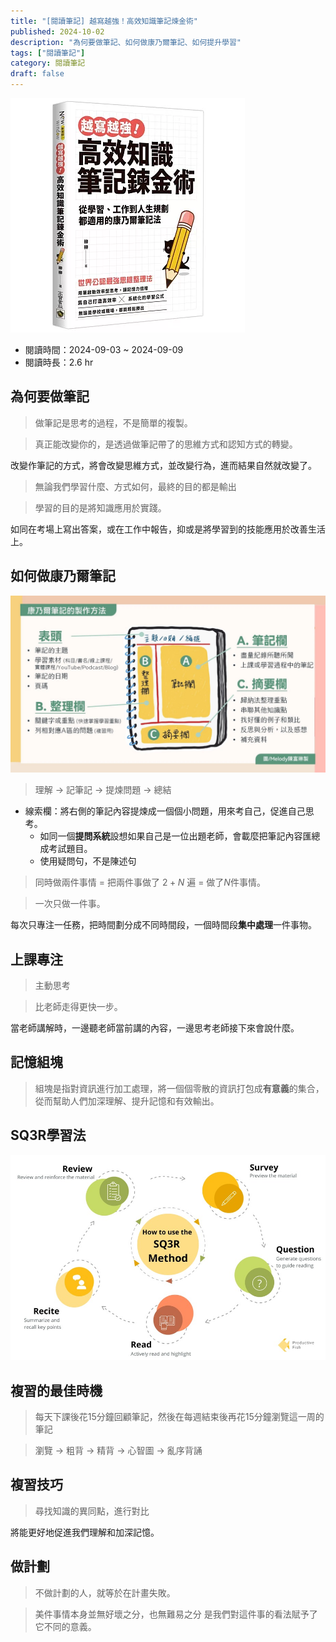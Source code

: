 ```yaml
---
title: "[閱讀筆記] 越寫越強！高效知識筆記煉金術"
published: 2024-10-02
description: "為何要做筆記、如何做康乃爾筆記、如何提升學習"
tags: ["閱讀筆記"]
category: 閱讀筆記
draft: false
---
```


![book](book.png)
- 閱讀時間：2024-09-03 ~ 2024-09-09
- 閱讀時長：2.6 hr

## 為何要做筆記
> 做筆記是思考的過程，不是簡單的複製。

> 真正能改變你的，是透過做筆記帶了的思維方式和認知方式的轉變。

改變作筆記的方式，將會改變思維方式，並改變行為，進而結果自然就改變了。

> 無論我們學習什麼、方式如何，最終的目的都是輸出

> 學習的目的是將知識應用於實踐。

如同在考場上寫出答案，或在工作中報告，抑或是將學習到的技能應用於改善生活上。
## 如何做康乃爾筆記
![cornell](cornell.png)
> 理解 $\rightarrow$ 記筆記 $\rightarrow$ 提煉問題 $\rightarrow$ 總結

- 線索欄：將右側的筆記內容提煉成一個個小問題，用來考自己，促進自己思考。
    - 如同一個**提問系統**設想如果自己是一位出題老師，會載麼把筆記內容匯總成考試題目。
    - 使用疑問句，不是陳述句
> 同時做兩件事情 $=$ 把兩件事做了 $2+N$ 遍 $=$ 做了$N$件事情。

> 一次只做一件事。

每次只專注一任務，把時間劃分成不同時間段，一個時間段**集中處理**一件事物。

## 上課專注
> 主動思考

> 比老師走得更快一步。

當老師講解時，一邊聽老師當前講的內容，一邊思考老師接下來會說什麼。

## 記憶組塊
> 組塊是指對資訊進行加工處理，將一個個零散的資訊打包成**有意義**的集合，從而幫助人們加深理解、提升記憶和有效輸出。

## SQ3R學習法
![SQ3R](sq3r.png)

## 複習的最佳時機
> 每天下課後花15分鐘回顧筆記，然後在每週結束後再花15分鐘瀏覽這一周的筆記

> 瀏覽 $\rightarrow$ 粗背 $\rightarrow$ 精背 $\rightarrow$ 心智圖 $\rightarrow$ 亂序背誦

## 複習技巧
> 尋找知識的異同點，進行對比

將能更好地促進我們理解和加深記憶。

## 做計劃
> 不做計劃的人，就等於在計畫失敗。

> 美件事情本身並無好壞之分，也無難易之分
是我們對這件事的看法賦予了它不同的意義。
